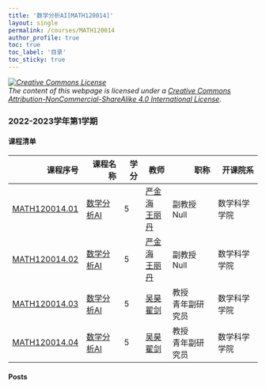 ```yaml
---
title: '数学分析AI[MATH120014]'
layout: single
permalink: /courses/MATH120014
author_profile: true
toc: true
toc_label: '目录'
toc_sticky: true
---
```



<div class='notice--warning'>
	<p><i><a rel='license' href='http://creativecommons.org/licenses/by-nc-sa/4.0/'><img alt='Creative Commons License' style='border-width:0' src='https://i.creativecommons.org/l/by-nc-sa/4.0/88x31.png' /></a><br /> The content of this webpage is licensed under a <a rel='license' href='http://creativecommons.org/licenses/by-nc-sa/4.0/'>Creative Commons Attribution-NonCommercial-ShareAlike 4.0 International License</a>.</i></p>
</div>

### 2022-2023学年第1学期


#### 课程清单

<div style='text-align: center;' id='MATH120014_2223F'> <table id='MATH120014_2223F_table'>
  <thead>
    <tr style="text-align: right;">
      <th>课程序号</th>
      <th>课程名称</th>
      <th>学分</th>
      <th>教师</th>
      <th>职称</th>
      <th>开课院系</th>
    </tr>
  </thead>
  <tbody>
    <tr>
      <td><a href='https://fdu-math.github.io/courses/class-id/MATH120014-01'>MATH120014.01</a></td>
      <td><a href='https://fdu-math.github.io/courses/MATH120014'>数学分析AI</a></td>
      <td>5</td>
      <td><a href='https://fdu-math.github.io/teachers/严金海'>严金海</a><br /><a href='https://fdu-math.github.io/teachers/王丽丹'>王丽丹</a></td>
      <td>副教授<br />Null</td>
      <td>数学科学学院</td>
    </tr>
    <tr>
      <td><a href='https://fdu-math.github.io/courses/class-id/MATH120014-02'>MATH120014.02</a></td>
      <td><a href='https://fdu-math.github.io/courses/MATH120014'>数学分析AI</a></td>
      <td>5</td>
      <td><a href='https://fdu-math.github.io/teachers/严金海'>严金海</a><br /><a href='https://fdu-math.github.io/teachers/王丽丹'>王丽丹</a></td>
      <td>副教授<br />Null</td>
      <td>数学科学学院</td>
    </tr>
    <tr>
      <td><a href='https://fdu-math.github.io/courses/class-id/MATH120014-03'>MATH120014.03</a></td>
      <td><a href='https://fdu-math.github.io/courses/MATH120014'>数学分析AI</a></td>
      <td>5</td>
      <td><a href='https://fdu-math.github.io/teachers/吴昊'>吴昊</a><br /><a href='https://fdu-math.github.io/teachers/翟剑'>翟剑</a></td>
      <td>教授<br />青年副研究员</td>
      <td>数学科学学院</td>
    </tr>
    <tr>
      <td><a href='https://fdu-math.github.io/courses/class-id/MATH120014-04'>MATH120014.04</a></td>
      <td><a href='https://fdu-math.github.io/courses/MATH120014'>数学分析AI</a></td>
      <td>5</td>
      <td><a href='https://fdu-math.github.io/teachers/吴昊'>吴昊</a><br /><a href='https://fdu-math.github.io/teachers/翟剑'>翟剑</a></td>
      <td>教授<br />青年副研究员</td>
      <td>数学科学学院</td>
    </tr>
  </tbody>
</table></div>

#### Posts

